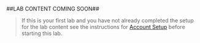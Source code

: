 ##LAB CONTENT COMING SOON##

> If this is your first lab and you have not already completed the setup for the lab content see the instructions for [Account Setup](00-account_setup.md) before starting this lab.
